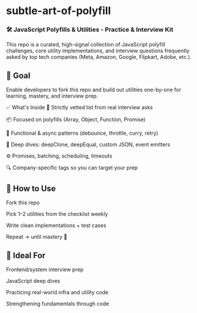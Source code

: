 # subtle-art-of-polyfill

### 🛠️ JavaScript Polyfills & Utilities - Practice & Interview Kit
This repo is a curated, high-signal collection of JavaScript polyfill challenges, core utility implementations, and interview questions frequently asked by top tech companies (Meta, Amazon, Google, Flipkart, Adobe, etc.).

## 🎯 Goal
Enable developers to fork this repo and build out utilities one-by-one for learning, mastery, and interview prep.

✅ What's Inside
📄 Strictly vetted list from real interview asks

📦 Focused on polyfills (Array, Object, Function, Promise)

🔁 Functional & async patterns (debounce, throttle, curry, retry)

🔗 Deep dives: deepClone, deepEqual, custom JSON, event emitters

⚙️ Promises, batching, scheduling, timeouts

🔍 Company-specific tags so you can target your prep

## 🚀 How to Use
Fork this repo

Pick 1–2 utilities from the checklist weekly

Write clean implementations + test cases

Repeat → until mastery 💪

## 🙌 Ideal For
Frontend/system interview prep

JavaScript deep dives

Practicing real-world infra and utility code

Strengthening fundamentals through code

